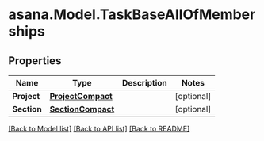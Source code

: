 
# asana.Model.TaskBaseAllOfMemberships

## Properties

Name | Type | Description | Notes
------------ | ------------- | ------------- | -------------
**Project** | [**ProjectCompact**](ProjectCompact.md) |  | [optional] 
**Section** | [**SectionCompact**](SectionCompact.md) |  | [optional] 

[[Back to Model list]](../README.md#documentation-for-models)
[[Back to API list]](../README.md#documentation-for-api-endpoints)
[[Back to README]](../README.md)

